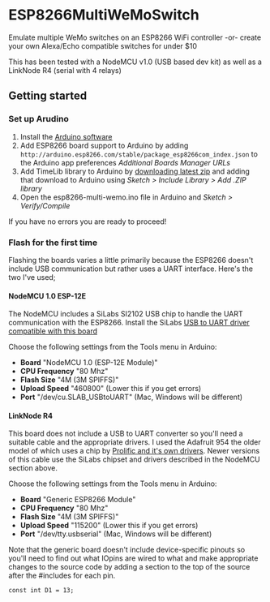 # ESP8266MultiWeMoSwitch
Emulate multiple WeMo switches on an ESP8266 WiFi controller -or- create your own Alexa/Echo compatible switches for under $10

This has been tested with a NodeMCU v1.0 (USB based dev kit) as well as a LinkNode R4 (serial with 4 relays)

## Getting started

### Set up Arudino

1. Install the [Arduino software](https://www.arduino.cc/en/Main/Software)
2. Add ESP8266 board support to Arduino by adding `http://arduino.esp8266.com/stable/package_esp8266com_index.json` to the Arduino app preferences *Additional Boards Manager URLs*
3. Add TimeLib library to Arduino by [downloading latest zip](https://github.com/PaulStoffregen/Time/releases) and adding that download to Arduino using *Sketch > Include Library > Add .ZIP library*
4. Open the esp8266-multi-wemo.ino file in Arduino and *Sketch > Verify/Compile*

If you have no errors you are ready to proceed!

### Flash for the first time

Flashing the boards varies a little primarily because the ESP8266 doesn't include USB communication but rather uses a UART interface. Here's the two I've used;

#### NodeMCU 1.0 ESP-12E

The NodeMCU includes a SiLabs SI2102 USB chip to handle the UART communication with the ESP8266. Install the SiLabs [USB to UART driver compatible with this board](http://www.silabs.com/products/mcu/pages/usbtouartbridgevcpdrivers.aspx)

Choose the following settings from the Tools menu in Arduino: 

* **Board** "NodeMCU 1.0 (ESP-12E Module)"
* **CPU Frequency** "80 Mhz"
* **Flash Size** "4M (3M SPIFFS)"
* **Upload Speed** "460800" (Lower this if you get errors)
* **Port** "/dev/cu.SLAB_USBtoUART" (Mac, Windows will be different)

#### LinkNode R4

This board does not include a USB to UART converter so you'll need a suitable cable and the appropriate drivers. I used the Adafruit 954 the older model of which uses a chip by [Prolific and it's own drivers](http://www.prolific.com.tw/US/ShowProduct.aspx?p_id=229&pcid=41). Newer versions of this cable use the SiLabs chipset and drivers described in the NodeMCU section above.

Choose the following settings from the Tools menu in Arduino: 

* **Board** "Generic ESP8266 Module"
* **CPU Frequency** "80 Mhz"
* **Flash Size** "4M (3M SPIFFS)"
* **Upload Speed** "115200" (Lower this if you get errors)
* **Port** "/dev/tty.usbserial" (Mac, Windows will be different)

Note that the generic board doesn't include device-specific pinouts so you'll need to find out what IOpins are wired to what and make appropriate changes to the source code by adding a section to the top of the source after the #includes for each pin.

`const int D1 = 13;`
